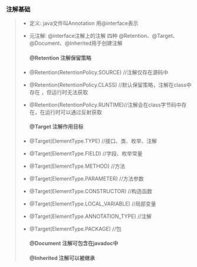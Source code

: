 ### 注解基础

> - 定义:   java文件叫Annotation 用@interface表示
>
> - 元注解: @interface注解上的注解 四种 @Retention、@Target、@Document、@Inherited用于创建注解
>
>   #### @Retention 注解保留策略
>
> - @Retention(RetentionPolicy.SOURCE) //注解仅存在源码中 
>
> - @Retention(RetentionPolicy.CLASS) //默认保留策略，注解在class中存在 ，但运行时无法获取
>
> - @Retention(RetentionPolicy.RUNTIME)//注解会在class字节码中存在，在运行时可以通过反射获取
>
>   #### **@Target 注解作用目标**
>
> - @Target(ElementType.TYPE) //接口、类、枚举、注解
>
> - @Target(ElementType.FIELD) //字段、枚举常量
>
> - @Target(ElementType.METHOD) //方法
>
> - @Target(ElementType.PARAMETER) //方法参数
>
> - @Target(ElementType.CONSTRUCTOR) //构造函数
>
> - @Target(ElementType.LOCAL_VARIABLE) //局部变量
>
> - @Target(ElementType.ANNOTATION_TYPE) //注解
>
> - @Target(ElementType.PACKAGE) //包
>
>   #### **@Document 注解可包含在javadoc中**
>
>   #### **@Inherited 注解可以被继承**